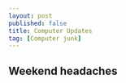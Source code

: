 ```yaml
---
layout: post
published: false
title: Computer Updates
tag: [Computer junk]
---
```


## Weekend headaches


